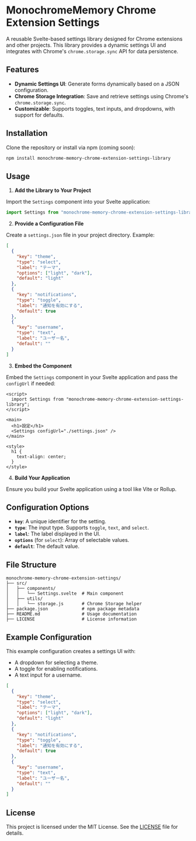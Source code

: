 # MonochromeMemory Chrome Extension Settings

A reusable Svelte-based settings library designed for Chrome extensions and other projects. This library provides a dynamic settings UI and integrates with Chrome's `chrome.storage.sync` API for data persistence.

## Features

- **Dynamic Settings UI**: Generate forms dynamically based on a JSON configuration.
- **Chrome Storage Integration**: Save and retrieve settings using Chrome's `chrome.storage.sync`.
- **Customizable**: Supports toggles, text inputs, and dropdowns, with support for defaults.

## Installation

Clone the repository or install via npm (coming soon):

```bash
npm install monochrome-memory-chrome-extension-settings-library
```

## Usage

1. **Add the Library to Your Project**

Import the `Settings` component into your Svelte application:

```javascript
import Settings from "monochrome-memory-chrome-extension-settings-library";
```

2. **Provide a Configuration File**

Create a `settings.json` file in your project directory. Example:

```json
[
  {
    "key": "theme",
    "type": "select",
    "label": "テーマ",
    "options": ["light", "dark"],
    "default": "light"
  },
  {
    "key": "notifications",
    "type": "toggle",
    "label": "通知を有効にする",
    "default": true
  },
  {
    "key": "username",
    "type": "text",
    "label": "ユーザー名",
    "default": ""
  }
]
```

3. **Embed the Component**

Embed the `Settings` component in your Svelte application and pass the `configUrl` if needed:

```svelte
<script>
  import Settings from "monochrome-memory-chrome-extension-settings-library";
</script>

<main>
  <h1>設定</h1>
  <Settings configUrl="./settings.json" />
</main>

<style>
  h1 {
    text-align: center;
  }
</style>
```

4. **Build Your Application**

Ensure you build your Svelte application using a tool like Vite or Rollup.

## Configuration Options

- **`key`**: A unique identifier for the setting.
- **`type`**: The input type. Supports `toggle`, `text`, and `select`.
- **`label`**: The label displayed in the UI.
- **`options`** (for `select`): Array of selectable values.
- **`default`**: The default value.

## File Structure

```plaintext
monochrome-memory-chrome-extension-settings/
├── src/
│   ├── components/
│   │   └── Settings.svelte  # Main component
│   ├── utils/
│   │   └── storage.js       # Chrome Storage helper
├── package.json             # npm package metadata
├── README.md                # Usage documentation
├── LICENSE                  # License information
```

## Example Configuration

This example configuration creates a settings UI with:

- A dropdown for selecting a theme.
- A toggle for enabling notifications.
- A text input for a username.

```json
[
  {
    "key": "theme",
    "type": "select",
    "label": "テーマ",
    "options": ["light", "dark"],
    "default": "light"
  },
  {
    "key": "notifications",
    "type": "toggle",
    "label": "通知を有効にする",
    "default": true
  },
  {
    "key": "username",
    "type": "text",
    "label": "ユーザー名",
    "default": ""
  }
]
```

## License

This project is licensed under the MIT License. See the [LICENSE](./LICENSE) file for details.
